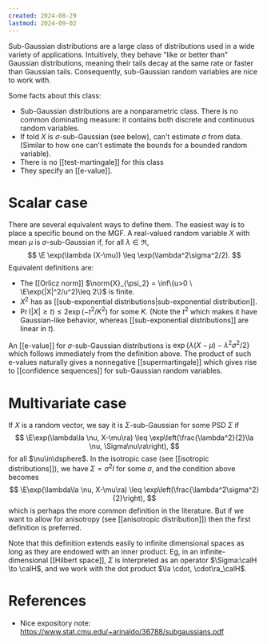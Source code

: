 ```yaml
---
created: 2024-08-29
lastmod: 2024-09-02
---
```


Sub-Gaussian distributions are a large class of distributions used in a wide variety of applications. Intuitively, they behave "like or better than" Gaussian distributions, meaning their tails decay at the same rate or faster than Gaussian tails. Consequently, sub-Gaussian random variables are nice to work with. 

Some facts about this class: 
- Sub-Gaussian distributions are a nonparametric class. There is no common dominating measure: it contains both discrete and continuous random variables. 
- If told $X$ is $\sigma$-sub-Gaussian (see below), can't estimate $\sigma$ from data. (Similar to how one can't estimate the bounds for a bounded random variable). 
- There is no [[test-martingale]] for this class 
- They specify an [[e-value]]. 

# Scalar case

There are several equivalent ways to define them. The easiest way is to place a specific bound on the MGF. A real-valued random variable $X$ with mean $\mu$ is $\sigma$-sub-Gaussian if, for all $\lambda\in\Re$, 
$$
\E \exp(\lambda (X-\mu)) \leq \exp(\lambda^2\sigma^2/2).
$$
Equivalent definitions are: 
- The [[Orlicz norm]] $\norm{X}_{\psi_2} = \inf\{u>0 \ \E\exp(|X|^2/u^2)\leq 2\}$ is finite. 
- $X^2$ has as [[sub-exponential distributions|sub-exponential distribution]]. 
- $\Pr(|X|\geq t)\leq 2\exp(-t^2/K^2)$ for some $K$. (Note the $t^2$ which makes it have Gaussian-like behavior, whereas [[sub-exponential distributions]] are linear in $t$).

An [[e-value]] for $\sigma$-sub-Gaussian distributions is $\exp\{\lambda (X-\mu)- \lambda^2\sigma^2/2\}$ which follows immediately from the definition above. The product of such e-values naturally gives a nonnegative [[supermartingale]] which gives rise to [[confidence sequences]] for sub-Gaussian random variables.  

# Multivariate case 

If $X$ is a random vector, we say it is $\Sigma$-sub-Gaussian for some PSD $\Sigma$ if
$$
\E\exp(\lambda\la \nu, X-\mu\ra) \leq \exp\left(\frac{\lambda^2}{2}\la \nu, \Sigma\nu\ra\right),
$$
for all $\nu\in\dsphere$. In the isotropic case (see [[isotropic distributions]]), we have $\Sigma = \sigma^2 I$ for some $\sigma$, and the condition above becomes
$$
\E\exp(\lambda\la \nu, X-\mu\ra) \leq \exp\left(\frac{\lambda^2\sigma^2}{2}\right),
$$
which is perhaps the more common definition in the literature. But if we want to allow for anisotropy (see [[anisotropic distribution]]) then the first definition is preferred. 

Note that this definition extends easily to infinite dimensional spaces as long as they are endowed with an inner product. Eg, in an infinite-dimensional [[Hilbert space]], $\Sigma$ is interpreted as an operator $\Sigma:\calH \to \calH$, and we work with the dot product $\la \cdot, \cdot\ra_\calH$. 



# References 
- Nice expository note: https://www.stat.cmu.edu/~arinaldo/36788/subgaussians.pdf
